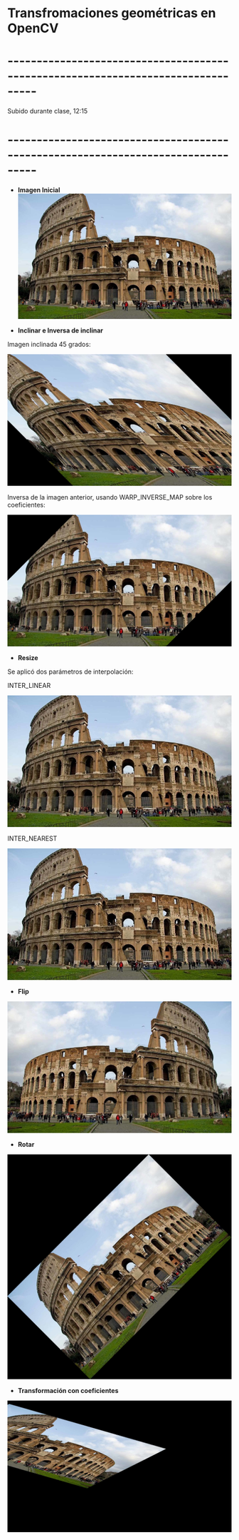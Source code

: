 # Transfromaciones geométricas en OpenCV
# ---------------------------------------------------------------------------------
Subido durante clase, 12:15
# ---------------------------------------------------------------------------------
- **Imagen Inicial**
![](https://raw.githubusercontent.com/FranklinCncr/TopicosEnComputacionGraficaGrupo/master/Pr%C3%A1cticas/Kevin%20Salazar/Pr%C3%A1ctica%203/imagenes/coliseo.jpg)

- **Inclinar e Inversa de inclinar**

Imagen inclinada 45 grados:

![](https://raw.githubusercontent.com/FranklinCncr/TopicosEnComputacionGraficaGrupo/master/Pr%C3%A1cticas/Kevin%20Salazar/Pr%C3%A1ctica%203/imagenes/coliseoInclinar.jpg)

Inversa de la imagen anterior, usando WARP_INVERSE_MAP sobre los coeficientes:

![](https://raw.githubusercontent.com/FranklinCncr/TopicosEnComputacionGraficaGrupo/master/Pr%C3%A1cticas/Kevin%20Salazar/Pr%C3%A1ctica%203/imagenes/coliseoInclinarInversa.jpg)

- **Resize**

Se aplicó dos parámetros de interpolación:

INTER_LINEAR

![](https://raw.githubusercontent.com/FranklinCncr/TopicosEnComputacionGraficaGrupo/master/Pr%C3%A1cticas/Kevin%20Salazar/Pr%C3%A1ctica%203/imagenes/coliseoResizeLinear.jpg)

INTER_NEAREST

![](https://raw.githubusercontent.com/FranklinCncr/TopicosEnComputacionGraficaGrupo/master/Pr%C3%A1cticas/Kevin%20Salazar/Pr%C3%A1ctica%203/imagenes/coliseoResizeNearest.jpg)

- **Flip**

![](https://raw.githubusercontent.com/FranklinCncr/TopicosEnComputacionGraficaGrupo/master/Pr%C3%A1cticas/Kevin%20Salazar/Pr%C3%A1ctica%203/imagenes/coliseoFlip.jpg)

- **Rotar**

![](https://raw.githubusercontent.com/FranklinCncr/TopicosEnComputacionGraficaGrupo/master/Pr%C3%A1cticas/Kevin%20Salazar/Pr%C3%A1ctica%203/imagenes/coliseoRotar.jpg)

- **Transformación con coeficientes**

![](https://raw.githubusercontent.com/FranklinCncr/TopicosEnComputacionGraficaGrupo/master/Pr%C3%A1cticas/Kevin%20Salazar/Pr%C3%A1ctica%203/imagenes/coliseoTransformarConCoeficientes.jpg)
